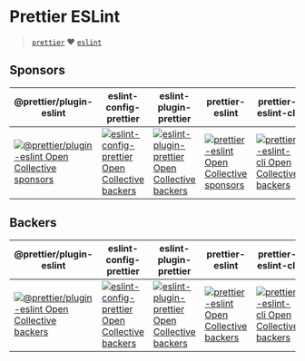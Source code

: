 # Prettier ESLint

> [`prettier`](https://github.com/prettier/prettier) :heart: [`eslint`](https://github.com/eslint/eslint)

## Sponsors

| @prettier/plugin-eslint                                                                                                                                                        | eslint-config-prettier                                                                                                                                                       | eslint-plugin-prettier                                                                                                                                     | prettier-eslint                                                                                                                                          | prettier-eslint-cli                                                                                                                                                 |
| ------------------------------------------------------------------------------------------------------------------------------------------------------------------------------ | ---------------------------------------------------------------------------------------------------------------------------------------------------------------------------- | ---------------------------------------------------------------------------------------------------------------------------------------------------------- | -------------------------------------------------------------------------------------------------------------------------------------------------------- | ------------------------------------------------------------------------------------------------------------------------------------------------------------------- |
| [![@prettier/plugin-eslint Open Collective sponsors](https://opencollective.com/prettier-plugin-eslint/tiers/sponsors.svg)](https://opencollective.com/prettier-plugin-eslint) | [![eslint-config-prettier Open Collective backers](https://opencollective.com/eslint-config-prettier/tiers/sponsors.svg)](https://opencollective.com/eslint-config-prettier) | [![eslint-plugin-prettier Open Collective backers](https://opencollective.com/eslint-plugin-prettier/tiers/sponsors.svg)](https://opencollective.com/rxts) | [![prettier-eslint Open Collective sponsors](https://opencollective.com/prettier-eslint/tiers/sponsors.svg)](https://opencollective.com/prettier-eslint) | [![prettier-eslint-cli Open Collective backers](https://opencollective.com/prettier-eslint-cli/tiers/sponsors.svg)](https://opencollective.com/prettier-eslint-cli) |

## Backers

| @prettier/plugin-eslint                                                                                                                                                      | eslint-config-prettier                                                                                                                                                      | eslint-plugin-prettier                                                                                                                                    | prettier-eslint                                                                                                                                        | prettier-eslint-cli                                                                                                                                                |
| ---------------------------------------------------------------------------------------------------------------------------------------------------------------------------- | --------------------------------------------------------------------------------------------------------------------------------------------------------------------------- | --------------------------------------------------------------------------------------------------------------------------------------------------------- | ------------------------------------------------------------------------------------------------------------------------------------------------------ | ------------------------------------------------------------------------------------------------------------------------------------------------------------------ |
| [![@prettier/plugin-eslint Open Collective backers](https://opencollective.com/prettier-plugin-eslint/tiers/backers.svg)](https://opencollective.com/prettier-plugin-eslint) | [![eslint-config-prettier Open Collective backers](https://opencollective.com/eslint-config-prettier/tiers/backers.svg)](https://opencollective.com/eslint-config-prettier) | [![eslint-plugin-prettier Open Collective backers](https://opencollective.com/eslint-plugin-prettier/tiers/backers.svg)](https://opencollective.com/rxts) | [![prettier-eslint Open Collective backers](https://opencollective.com/prettier-eslint/tiers/backers.svg)](https://opencollective.com/prettier-eslint) | [![prettier-eslint-cli Open Collective backers](https://opencollective.com/prettier-eslint-cli/tiers/backers.svg)](https://opencollective.com/prettier-eslint-cli) |

